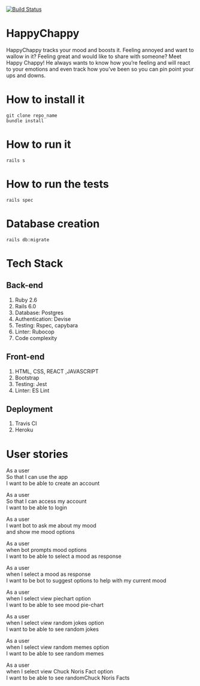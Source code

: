 [![Build Status](https://travis-ci.org/Sumeet-Raina/HappyChappy.svg?branch=master)](https://travis-ci.org/Sumeet-Raina/HappyChappy)

# HappyChappy
HappyChappy tracks your mood and boosts it.
Feeling annoyed and want to wallow in it? Feeling great and would like to share with someone? Meet Happy Chappy! He always wants to know how you’re feeling and will react to your emotions and even track how you’ve been so you can pin point your ups and downs.

# How to install it 
 `git clone repo_name`   
 `bundle install`
# How to run it #
  `rails s`
# How to run the tests #
 `rails spec`
# Database creation #
  `rails db:migrate`
# Tech Stack #

## Back-end ##
1. Ruby 2.6
2. Rails 6.0
3. Database: Postgres
4. Authentication: Devise
5. Testing: Rspec, capybara
6. Linter: Rubocop
7. Code complexity

## Front-end ##

1. HTML, CSS, REACT ,JAVASCRIPT
2. Bootstrap
3. Testing: Jest
4. Linter: ES Lint

## Deployment ##

1. Travis CI
2. Heroku

# User stories #  

As a user   
So that I can use the app  
I want to be able to create an account  

As a user  
So that I can access my account  
I want to be able to login  

As a user  
I want bot to ask me about my mood   
and show me mood options

As a user  
when bot prompts mood options   
I want to be able to select a mood as response 


As a user  
when I select a mood as response    
I want to be bot to suggest options to help with my current mood

As a user   
when I select view piechart option     
I want to be able to see mood pie-chart  

As a user   
when I select view random jokes option     
I want to be able to see random jokes   

As a user     
when I select view random memes option      
I want to be able to see random memes   

As a user     
when I select view Chuck Noris Fact option      
I want to be able to see randomChuck Noris Facts
